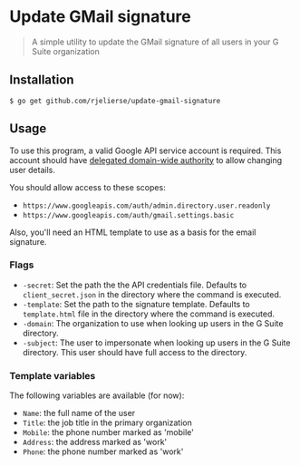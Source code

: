 # Update GMail signature

> A simple utility to update the GMail signature of all users in your G Suite organization

## Installation

```
$ go get github.com/rjelierse/update-gmail-signature 
```

## Usage

To use this program, a valid Google API service account is required. This account should have
[delegated domain-wide authority](https://developers.google.com/admin-sdk/directory/v1/guides/delegation)
to allow changing user details.

You should allow access to these scopes:

* `https://www.googleapis.com/auth/admin.directory.user.readonly`
* `https://www.googleapis.com/auth/gmail.settings.basic`

Also, you'll need an HTML template to use as a basis for the email signature.

### Flags

* `-secret`: Set the path the the API credentials file. Defaults to `client_secret.json` in the directory
  where the command is executed.
* `-template`: Set the path to the signature template. Defaults to `template.html` file in the directory
  where the command is executed.
* `-domain`: The organization to use when looking up users in the G Suite directory.
* `-subject`: The user to impersonate when looking up users in the G Suite directory.
  This user should have full access to the directory.

### Template variables

The following variables are available (for now):

* `Name`: the full name of the user
* `Title`: the job title in the primary organization
* `Mobile`: the phone number marked as 'mobile'
* `Address`: the address marked as 'work'
* `Phone`: the phone number marked as 'work'
